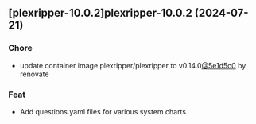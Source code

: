 

## [plexripper-10.0.2]plexripper-10.0.2 (2024-07-21)

### Chore



- update container image plexripper/plexripper to v0.14.0[@5e1d5c0](https://github.com/5e1d5c0) by renovate

### Feat



- Add questions.yaml files for various system charts